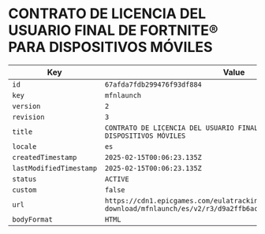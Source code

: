 # CONTRATO DE LICENCIA DEL USUARIO FINAL DE FORTNITE® PARA DISPOSITIVOS MÓVILES

| Key | Value |
| --- | ----- |
| `id` | `67afda7fdb299476f93df884` |
| `key` | `mfnlaunch` |
| `version` | `2` |
| `revision` | `3` |
| `title` | `CONTRATO DE LICENCIA DEL USUARIO FINAL DE FORTNITE® PARA DISPOSITIVOS MÓVILES` |
| `locale` | `es` |
| `createdTimestamp` | `2025-02-15T00:06:23.135Z` |
| `lastModifiedTimestamp` | `2025-02-15T00:06:23.135Z` |
| `status` | `ACTIVE` |
| `custom` | `false` |
| `url` | `https://cdn1.epicgames.com/eulatracking-download/mfnlaunch/es/v2/r3/d9a2ffb6acb30b9a2e61262c4d4ffa2f.pdf` |
| `bodyFormat` | `HTML` |

